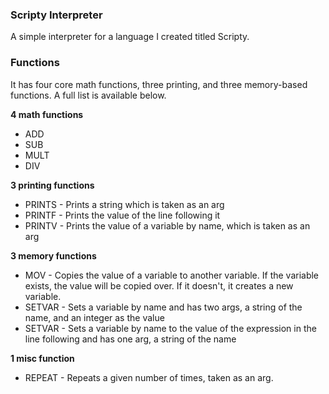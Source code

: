 ### Scripty Interpreter
A simple interpreter for a language I created titled Scripty.

### Functions
It has four core math functions, three printing, and three memory-based functions. A full list is available below.

<b>4 math functions</b>
- ADD
- SUB
- MULT
- DIV

<b>3 printing functions</b>
- PRINTS - Prints a string which is taken as an arg
- PRINTF - Prints the value of the line following it
-	PRINTV - Prints the value of a variable by name, which is taken as an arg
  
<b>3 memory functions</b>
-	MOV - Copies the value of a variable to another variable. If the variable exists, the value will be copied over. If it doesn't, it creates a new variable.
-	SETVAR - Sets a variable by name and has two args, a string of the name, and an integer as the value
-	SETVAR - Sets a variable by name to the value of the expression in the line following and has one arg, a string of the name

<b>1 misc function</b>
- REPEAT - Repeats a given number of times, taken as an arg.
